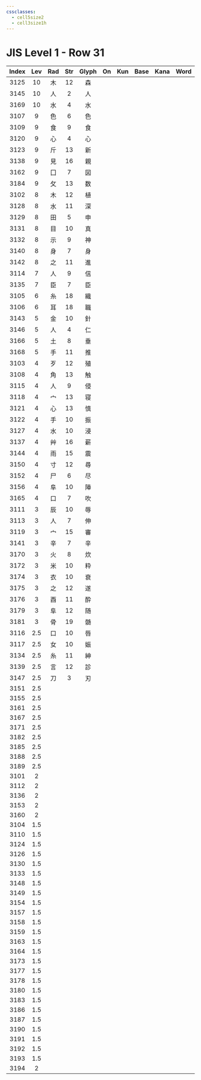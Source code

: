 ```yaml
---
cssclasses:
  - cell5size2
  - cell3size1h
---
```


# JIS Level 1 - Row 31

| Index | Lev | Rad | Str | Glyph | On  | Kun | Base | Kana | Word | Reading |
| :---: | :-: | :-: | :-: | :---: | :-: | :-: | :--- | :--- | :--- | :------ |
| 3125  | 10  |  木  | 12  |   森   |     |     |      |      |      |         |
| 3145  | 10  |  人  |  2  |   人   |     |     |      |      |      |         |
| 3169  | 10  |  水  |  4  |   水   |     |     |      |      |      |         |
| 3107  |  9  |  色  |  6  |   色   |     |     |      |      |      |         |
| 3109  |  9  |  食  |  9  |   食   |     |     |      |      |      |         |
| 3120  |  9  |  心  |  4  |   心   |     |     |      |      |      |         |
| 3123  |  9  |  斤  | 13  |   新   |     |     |      |      |      |         |
| 3138  |  9  |  見  | 16  |   親   |     |     |      |      |      |         |
| 3162  |  9  |  囗  |  7  |   図   |     |     |      |      |      |         |
| 3184  |  9  |  攵  | 13  |   数   |     |     |      |      |      |         |
| 3102  |  8  |  木  | 12  |   植   |     |     |      |      |      |         |
| 3128  |  8  |  水  | 11  |   深   |     |     |      |      |      |         |
| 3129  |  8  |  田  |  5  |   申   |     |     |      |      |      |         |
| 3131  |  8  |  目  | 10  |   真   |     |     |      |      |      |         |
| 3132  |  8  |  示  |  9  |   神   |     |     |      |      |      |         |
| 3140  |  8  |  身  |  7  |   身   |     |     |      |      |      |         |
| 3142  |  8  |  之  | 11  |   進   |     |     |      |      |      |         |
| 3114  |  7  |  人  |  9  |   信   |     |     |      |      |      |         |
| 3135  |  7  |  臣  |  7  |   臣   |     |     |      |      |      |         |
| 3105  |  6  |  糸  | 18  |   織   |     |     |      |      |      |         |
| 3106  |  6  |  耳  | 18  |   職   |     |     |      |      |      |         |
| 3143  |  5  |  金  | 10  |   針   |     |     |      |      |      |         |
| 3146  |  5  |  人  |  4  |   仁   |     |     |      |      |      |         |
| 3166  |  5  |  土  |  8  |   垂   |     |     |      |      |      |         |
| 3168  |  5  |  手  | 11  |   推   |     |     |      |      |      |         |
| 3103  |  4  |  歹  | 12  |   殖   |     |     |      |      |      |         |
| 3108  |  4  |  角  | 13  |   触   |     |     |      |      |      |         |
| 3115  |  4  |  人  |  9  |   侵   |     |     |      |      |      |         |
| 3118  |  4  |  宀  | 13  |   寝   |     |     |      |      |      |         |
| 3121  |  4  |  心  | 13  |   慎   |     |     |      |      |      |         |
| 3122  |  4  |  手  | 10  |   振   |     |     |      |      |      |         |
| 3127  |  4  |  水  | 10  |   浸   |     |     |      |      |      |         |
| 3137  |  4  |  艸  | 16  |   薪   |     |     |      |      |      |         |
| 3144  |  4  |  雨  | 15  |   震   |     |     |      |      |      |         |
| 3150  |  4  |  寸  | 12  |   尋   |     |     |      |      |      |         |
| 3152  |  4  |  尸  |  6  |   尽   |     |     |      |      |      |         |
| 3156  |  4  |  阜  | 10  |   陣   |     |     |      |      |      |         |
| 3165  |  4  |  口  |  7  |   吹   |     |     |      |      |      |         |
| 3111  |  3  |  辰  | 10  |   辱   |     |     |      |      |      |         |
| 3113  |  3  |  人  |  7  |   伸   |     |     |      |      |      |         |
| 3119  |  3  |  宀  | 15  |   審   |     |     |      |      |      |         |
| 3141  |  3  |  辛  |  7  |   辛   |     |     |      |      |      |         |
| 3170  |  3  |  火  |  8  |   炊   |     |     |      |      |      |         |
| 3172  |  3  |  米  | 10  |   粋   |     |     |      |      |      |         |
| 3174  |  3  |  衣  | 10  |   衰   |     |     |      |      |      |         |
| 3175  |  3  |  之  | 12  |   遂   |     |     |      |      |      |         |
| 3176  |  3  |  酉  | 11  |   酔   |     |     |      |      |      |         |
| 3179  |  3  |  阜  | 12  |   随   |     |     |      |      |      |         |
| 3181  |  3  |  骨  | 19  |   髄   |     |     |      |      |      |         |
| 3116  | 2.5 |  口  | 10  |   唇   |     |     |      |      |      |         |
| 3117  | 2.5 |  女  | 10  |   娠   |     |     |      |      |      |         |
| 3134  | 2.5 |  糸  | 11  |   紳   |     |     |      |      |      |         |
| 3139  | 2.5 |  言  | 12  |   診   |     |     |      |      |      |         |
| 3147  | 2.5 |  刀  |  3  |   刃   |     |     |      |      |      |         |
| 3151  | 2.5 |     |     |       |     |     |      |      |      |         |
| 3155  | 2.5 |     |     |       |     |     |      |      |      |         |
| 3161  | 2.5 |     |     |       |     |     |      |      |      |         |
| 3167  | 2.5 |     |     |       |     |     |      |      |      |         |
| 3171  | 2.5 |     |     |       |     |     |      |      |      |         |
| 3182  | 2.5 |     |     |       |     |     |      |      |      |         |
| 3185  | 2.5 |     |     |       |     |     |      |      |      |         |
| 3188  | 2.5 |     |     |       |     |     |      |      |      |         |
| 3189  | 2.5 |     |     |       |     |     |      |      |      |         |
| 3101  |  2  |     |     |       |     |     |      |      |      |         |
| 3112  |  2  |     |     |       |     |     |      |      |      |         |
| 3136  |  2  |     |     |       |     |     |      |      |      |         |
| 3153  |  2  |     |     |       |     |     |      |      |      |         |
| 3160  |  2  |     |     |       |     |     |      |      |      |         |
| 3104  | 1.5 |     |     |       |     |     |      |      |      |         |
| 3110  | 1.5 |     |     |       |     |     |      |      |      |         |
| 3124  | 1.5 |     |     |       |     |     |      |      |      |         |
| 3126  | 1.5 |     |     |       |     |     |      |      |      |         |
| 3130  | 1.5 |     |     |       |     |     |      |      |      |         |
| 3133  | 1.5 |     |     |       |     |     |      |      |      |         |
| 3148  | 1.5 |     |     |       |     |     |      |      |      |         |
| 3149  | 1.5 |     |     |       |     |     |      |      |      |         |
| 3154  | 1.5 |     |     |       |     |     |      |      |      |         |
| 3157  | 1.5 |     |     |       |     |     |      |      |      |         |
| 3158  | 1.5 |     |     |       |     |     |      |      |      |         |
| 3159  | 1.5 |     |     |       |     |     |      |      |      |         |
| 3163  | 1.5 |     |     |       |     |     |      |      |      |         |
| 3164  | 1.5 |     |     |       |     |     |      |      |      |         |
| 3173  | 1.5 |     |     |       |     |     |      |      |      |         |
| 3177  | 1.5 |     |     |       |     |     |      |      |      |         |
| 3178  | 1.5 |     |     |       |     |     |      |      |      |         |
| 3180  | 1.5 |     |     |       |     |     |      |      |      |         |
| 3183  | 1.5 |     |     |       |     |     |      |      |      |         |
| 3186  | 1.5 |     |     |       |     |     |      |      |      |         |
| 3187  | 1.5 |     |     |       |     |     |      |      |      |         |
| 3190  | 1.5 |     |     |       |     |     |      |      |      |         |
| 3191  | 1.5 |     |     |       |     |     |      |      |      |         |
| 3192  | 1.5 |     |     |       |     |     |      |      |      |         |
| 3193  | 1.5 |     |     |       |     |     |      |      |      |         |
| 3194  |  2  |     |     |       |     |     |      |      |      |         |
